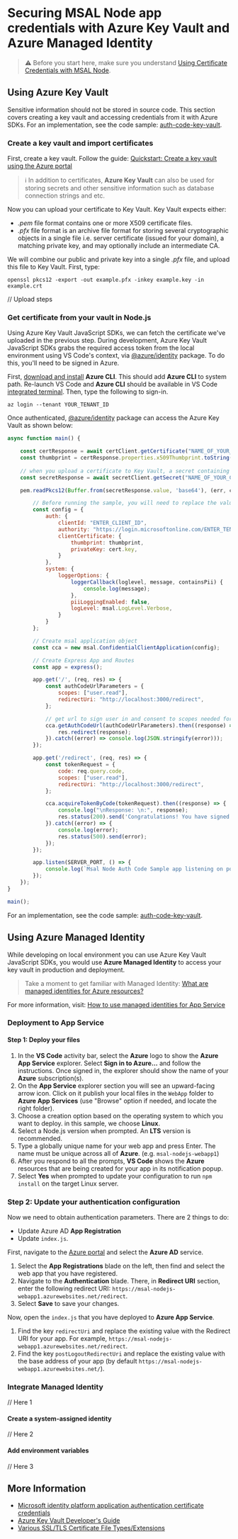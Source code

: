 # Securing MSAL Node app credentials with Azure Key Vault and Azure Managed Identity

> :warning: Before you start here, make sure you understand [Using Certificate Credentials with MSAL Node](./certificate-credentials.md).

## Using Azure Key Vault

Sensitive information should not be stored in source code. This section covers creating a key vault and accessing credentials from it with Azure SDKs. For an implementation, see the code sample: [auth-code-key-vault](../../../samples/msal-node-samples/standalone-samples/auth-code-key-vault).

### Create a key vault and import certificates

First, create a key vault. Follow the guide: [Quickstart: Create a key vault using the Azure portal](https://docs.microsoft.com/azure/key-vault/general/quick-create-portal#create-a-vault)

> :information_source: In addition to certificates, **Azure Key Vault** can also be used for storing secrets and other sensitive information such as database connection strings and etc.

Now you can upload your certificate to Key Vault. Key Vault expects either:

* *.pem* file format contains one or more X509 certificate files.
* *.pfx* file format is an archive file format for storing several cryptographic objects in a single file i.e. server certificate (issued for your domain), a matching private key, and may optionally include an intermediate CA.

We will combine our public and private key into a single *.pfx* file, and upload this file to Key Vault. First, type:

```console
openssl pkcs12 -export -out example.pfx -inkey example.key -in example.crt
```

// Upload steps

### Get certificate from your vault in Node.js

Using Azure Key Vault JavaScript SDKs, we can fetch the certificate we've uploaded in the previous step. During development, Azure Key Vault JavaScript SDKs grabs the required access token from the local environment using VS Code's context, via [@azure/identity](https://docs.microsoft.com/javascript/api/overview/azure/identity-readme?view=azure-node-latest) package. To do this, you'll need to be signed in Azure.

First, [download and install](https://docs.microsoft.com/cli/azure/install-azure-cli) **Azure CLI**. This should add **Azure CLI** to system path. Re-launch VS Code and **Azure CLI** should be available in VS Code [integrated terminal](https://code.visualstudio.com/docs/editor/integrated-terminal). Then, type the following to sign-in.

```console
az login --tenant YOUR_TENANT_ID
```

Once authenticated, [@azure/identity](https://docs.microsoft.com/javascript/api/overview/azure/identity-readme?view=azure-node-latest) package can access the Azure Key Vault as shown below:

```JavaScript
async function main() {

    const certResponse = await certClient.getCertificate("NAME_OF_YOUR_CERTIFICATE_ON_KEY_VAULT");
    const thumbprint = certResponse.properties.x509Thumbprint.toString('hex').toUpperCase();
    
    // when you upload a certificate to Key Vault, a secret containing your private key is automatically created
    const secretResponse = await secretClient.getSecret("NAME_OF_YOUR_CERTIFICATE_ON_KEY_VAULT");

    pem.readPkcs12(Buffer.from(secretResponse.value, 'base64'), (err, cert) => {

        // Before running the sample, you will need to replace the values in the config
        const config = {
            auth: {
                clientId: "ENTER_CLIENT_ID",
                authority: "https://login.microsoftonline.com/ENTER_TENANT_ID",
                clientCertificate: {
                    thumbprint: thumbprint,
                    privateKey: cert.key,
                }
            },
            system: {
                loggerOptions: {
                    loggerCallback(loglevel, message, containsPii) {
                        console.log(message);
                    },
                    piiLoggingEnabled: false,
                    logLevel: msal.LogLevel.Verbose,
                }
            }
        };

        // Create msal application object
        const cca = new msal.ConfidentialClientApplication(config);

        // Create Express App and Routes
        const app = express();

        app.get('/', (req, res) => {
            const authCodeUrlParameters = {
                scopes: ["user.read"],
                redirectUri: "http://localhost:3000/redirect",
            };

            // get url to sign user in and consent to scopes needed for application
            cca.getAuthCodeUrl(authCodeUrlParameters).then((response) => {
                res.redirect(response);
            }).catch((error) => console.log(JSON.stringify(error)));
        });

        app.get('/redirect', (req, res) => {
            const tokenRequest = {
                code: req.query.code,
                scopes: ["user.read"],
                redirectUri: "http://localhost:3000/redirect",
            };

            cca.acquireTokenByCode(tokenRequest).then((response) => {
                console.log("\nResponse: \n:", response);
                res.status(200).send('Congratulations! You have signed in successfully');
            }).catch((error) => {
                console.log(error);
                res.status(500).send(error);
            });
        });

        app.listen(SERVER_PORT, () => {
            console.log(`Msal Node Auth Code Sample app listening on port ${SERVER_PORT}!`)
        });
    });
}

main();
```

For an implementation, see the code sample: [auth-code-key-vault](../../../samples/msal-node-samples/standalone-samples/auth-code-key-vault).

## Using Azure Managed Identity

While developing on local environment you can use Azure Key Vault JavaScript SDKs, you would use **Azure Managed Identity** to access your key vault in production and deployment.

> Take a moment to get familiar with Managed Identity: [What are managed identities for Azure resources?](https://docs.microsoft.com/azure/active-directory/managed-identities-azure-resources/overview#how-a-system-assigned-managed-identity-works-with-an-azure-vm)

For more information, visit: [How to use managed identities for App Service](https://docs.microsoft.com/azure/app-service/overview-managed-identity?context=%2Fazure%2Factive-directory%2Fmanaged-identities-azure-resources%2Fcontext%2Fmsi-context&tabs=dotnet)

### Deployment to App Service

#### Step 1: Deploy your files

1. In the **VS Code** activity bar, select the **Azure** logo to show the **Azure App Service** explorer. Select **Sign in to Azure...** and follow the instructions. Once signed in, the explorer should show the name of your **Azure** subscription(s).
2. On the **App Service** explorer section you will see an upward-facing arrow icon. Click on it publish your local files in the `WebApp` folder to **Azure App Services** (use "Browse" option if needed, and locate the right folder).
3. Choose a creation option based on the operating system to which you want to deploy. in this sample, we choose **Linux**.
4. Select a Node.js version when prompted. An **LTS** version is recommended.
5. Type a globally unique name for your web app and press Enter. The name must be unique across all of **Azure**. (e.g. `msal-nodejs-webapp1`)
6. After you respond to all the prompts, **VS Code** shows the **Azure** resources that are being created for your app in its notification popup.
7. Select **Yes** when prompted to update your configuration to run `npm install` on the target Linux server.

### Step 2: Update your authentication configuration

Now we need to obtain authentication parameters. There are 2 things to do:

* Update Azure AD **App Registration**
* Update `index.js`.

First, navigate to the [Azure portal](https://portal.azure.com) and select the **Azure AD** service.

1. Select the **App Registrations** blade on the left, then find and select the web app that you have registered.
1. Navigate to the **Authentication** blade. There, in **Redirect URI** section, enter the following redirect URI: `https://msal-nodejs-webapp1.azurewebsites.net/redirect`.
1. Select **Save** to save your changes.

Now, open the `index.js` that you have deployed to **Azure App Service**.

1. Find the key `redirectUri` and replace the existing value with the Redirect URI for your app. For example, `https://msal-nodejs-webapp1.azurewebsites.net/redirect`.
1. Find the key `postLogoutRedirectUri` and replace the existing value with the base address of your app (by default `https://msal-nodejs-webapp1.azurewebsites.net/`).

### Integrate Managed Identity

// Here 1

#### Create a system-assigned identity

// Here 2

#### Add environment variables

// Here 3

## More Information

* [Microsoft identity platform application authentication certificate credentials](https://docs.microsoft.com/azure/active-directory/develop/active-directory-certificate-credentials)
* [Azure Key Vault Developer's Guide](https://docs.microsoft.com/azure/key-vault/general/developers-guide)
* [Various SSL/TLS Certificate File Types/Extensions](https://docs.microsoft.com/archive/blogs/kaushal/various-ssltls-certificate-file-typesextensions)
